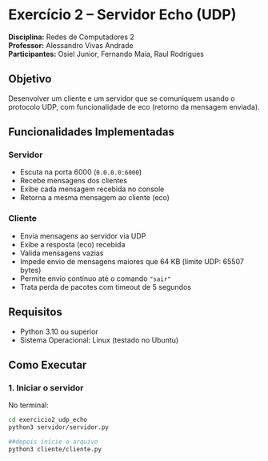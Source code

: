 # Exercício 2 – Servidor Echo (UDP)

**Disciplina:** Redes de Computadores 2  
**Professor:** Alessandro Vivas Andrade  
**Participantes:** Osiel Junior, Fernando Maia, Raul Rodrigues

## Objetivo
Desenvolver um cliente e um servidor que se comuniquem usando o protocolo UDP, com funcionalidade de eco (retorno da mensagem enviada).

## Funcionalidades Implementadas

### Servidor
- Escuta na porta 6000 (`0.0.0.0:6000`)
- Recebe mensagens dos clientes
- Exibe cada mensagem recebida no console
- Retorna a mesma mensagem ao cliente (eco)

### Cliente
- Envia mensagens ao servidor via UDP
- Exibe a resposta (eco) recebida
- Valida mensagens vazias
- Impede envio de mensagens maiores que 64 KB (limite UDP: 65507 bytes)
- Permite envio contínuo até o comando `"sair"`
- Trata perda de pacotes com timeout de 5 segundos

## Requisitos
- Python 3.10 ou superior
- Sistema Operacional: Linux (testado no Ubuntu)

## Como Executar

### 1. Iniciar o servidor
No terminal:
```bash
cd exercicio2_udp_echo
python3 servidor/servidor.py

##depois inicie o arquivo
python3 cliente/cliente.py
